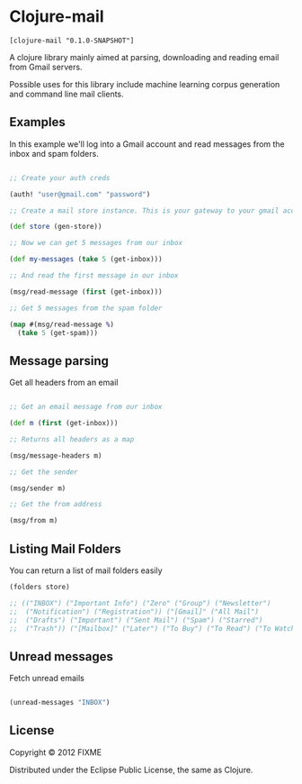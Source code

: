 # Clojure-mail


```
[clojure-mail "0.1.0-SNAPSHOT"]
```

A clojure library mainly aimed at parsing, downloading and reading email from Gmail servers. 

Possible uses for this library include machine learning corpus generation and command line mail clients.

## Examples

In this example we'll log into a Gmail account and read messages from the inbox and spam folders.

```clojure

;; Create your auth creds

(auth! "user@gmail.com" "password")

;; Create a mail store instance. This is your gateway to your gmail account.

(def store (gen-store))

;; Now we can get 5 messages from our inbox

(def my-messages (take 5 (get-inbox)))

;; And read the first message in our inbox

(msg/read-message (first (get-inbox)))

;; Get 5 messages from the spam folder

(map #(msg/read-message %)
  (take 5 (get-spam)))

```

## Message parsing

Get all headers from an email

```clojure

;; Get an email message from our inbox

(def m (first (get-inbox)))

;; Returns all headers as a map

(msg/message-headers m)

;; Get the sender

(msg/sender m)

;; Get the from address

(msg/from m)

```

## Listing Mail Folders

You can return a list of mail folders easily

```clojure
(folders store)

;; (("INBOX") ("Important Info") ("Zero" ("Group") ("Newsletter")
;;  ("Notification") ("Registration")) ("[Gmail]" ("All Mail")
;;  ("Drafts") ("Important") ("Sent Mail") ("Spam") ("Starred")
;;  ("Trash")) ("[Mailbox]" ("Later") ("To Buy") ("To Read") ("To Watch")))
```

## Unread messages

Fetch unread emails

```clojure

(unread-messages "INBOX")

```

## License

Copyright © 2012 FIXME

Distributed under the Eclipse Public License, the same as Clojure.
